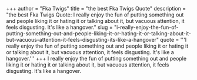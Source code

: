 +++
author = "Fka Twigs"
title = "the best Fka Twigs Quote"
description = "the best Fka Twigs Quote: I really enjoy the fun of putting something out and people liking it or hating it or talking about it, but vacuous attention, it feels disgusting. It's like a hangover."
slug = "i-really-enjoy-the-fun-of-putting-something-out-and-people-liking-it-or-hating-it-or-talking-about-it-but-vacuous-attention-it-feels-disgusting-its-like-a-hangover"
quote = '''I really enjoy the fun of putting something out and people liking it or hating it or talking about it, but vacuous attention, it feels disgusting. It's like a hangover.'''
+++
I really enjoy the fun of putting something out and people liking it or hating it or talking about it, but vacuous attention, it feels disgusting. It's like a hangover.
